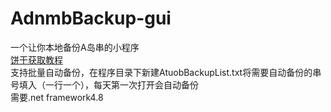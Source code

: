 # AdnmbBackup-gui
一个让你本地备份A岛串的小程序   
[饼干获取教程](https://www.coldthunder11.com/artical/%e6%95%99%e7%a8%8b/%e5%a6%82%e4%bd%95%e8%8e%b7%e5%8f%96a%e5%b2%9b%e7%9a%84%e9%a5%bc%e5%b9%b2/)   
支持批量自动备份，在程序目录下新建AtuobBackupList.txt将需要自动备份的串号填入（一行一个），每天第一次打开会自动备份   
需要.net framework4.8
